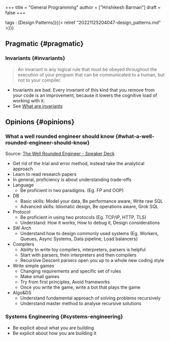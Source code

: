 +++
title = "General Programming"
author = ["Hrishikesh Barman"]
draft = false
+++

tags
: [Design Patterns]({{< relref "20221125204047-design_patterns.md" >}})


## Pragmatic {#pragmatic}


### Invariants {#invariants}

<div class="warning small-text">

> An invariant is any logical rule that must be obeyed throughout the execution of your program that can be communicated to a human, but not to your compiler.
</div>

-   Invariants are bad. Every invariant of this kind that you remove from your code is an improvement, because it lowers the cognitive load of working with it.
-   See [What are invariants](https://softwareengineering.stackexchange.com/questions/32727/what-are-invariants-how-can-they-be-used-and-have-you-ever-used-it-in-your-pro)


## Opinions {#opinions}


### What a well rounded engineer should know {#what-a-well-rounded-engineer-should-know}

Source: [The Well Rounded Engineer - Speaker Deck](https://speakerdeck.com/swanandp/the-well-rounded-engineer?slide=126)

-   Get rid of the trial and error method, instead take the analytical approach
-   Learn to read research papers
-   In general, proficiency is about understanding trade-offs
-   Language
    -   Be proficient in two paradigms. (Eg. FP and OOP)
-   DB
    -   Basic skills: Model your data, Be performance aware, Write raw SQL
    -   Advanced skills: Idiomatic design, Be operations aware, Grok SQL
-   Protocol
    -   Be proficient in using two protocols (Eg. TCP/IP, HTTP, TLS)
    -   Understand: How it works, How to debug it, Design considerations
-   SW Arch
    -   Understand how to design commonly used systems (Eg. Workers, Queues, Async Systems, Data pipeline, Load balancers)
-   Compilers
    -   Ability to write toy compilers, interpreters, parsers is helpful
    -   Start with parsers, then interpreters and then compilers
    -   Recursive Descent parsers open you up to a whole new coding style
-   Write simple games
    -   Changing requirements and specific set of rules
    -   Make small games
    -   Try from first principles, Avoid frameworks
    -   Once you write the game, write a bot that plays the game
-   Algo&amp;DS
    -   Understand fundamental approach of solving problems recursively
    -   Understand master method to analyse recursive solutions


### Systems Engineering {#systems-engineering}

-   Be explicit about what you are building
-   Be explicit about how you are building it
